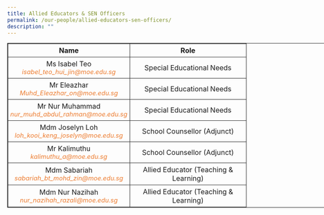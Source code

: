 ```yaml
---
title: Allied Educators & SEN Officers
permalink: /our-people/allied-educators-sen-officers/
description: ""
---
```

<table style="border: 1px solid rgb(42, 42, 42); width: 773px;"><tr>
<td width="257" style="padding: 5px; text-align: center; border: 1px solid rgb(42, 42, 42); vertical-align: middle;"><b>Name</b></td>
<td width="258" style="padding: 5px; text-align: center; border: 1px solid rgb(42, 42, 42); vertical-align: middle;"><b>Role</b></td></tr>
<tr>
<td width="258" style="padding: 5px; text-align: center; border: 1px solid rgb(42, 42, 42); vertical-align: middle;">Ms Isabel Teo<br><i style="font-size:11pt; color: rgb(237, 125, 49);">isabel_teo_hui_jin@moe.edu.sg</i></td>
<td width="257" style="padding: 5px; text-align: center; border: 1px solid rgb(42, 42, 42); vertical-align: middle;">Special Educational Needs</td></tr>
<tr>
<td width="258" style="padding: 5px; text-align: center; border: 1px solid rgb(42, 42, 42); vertical-align: middle;">Mr Eleazhar<br><i style="font-size:11pt; color: rgb(237, 125, 49);">Muhd_Eleazhar_on@moe.edu.sg</i></td>
<td width="257" style="padding: 5px; text-align: center; border: 1px solid rgb(42, 42, 42); vertical-align: middle;">Special Educational Needs</td></tr>
<tr>
<td width="258" style="padding: 5px; text-align: center; border: 1px solid rgb(42, 42, 42); vertical-align: middle;">Mr Nur Muhammad<br><i style="font-size:11pt; color: rgb(237, 125, 49);">nur_muhd_abdul_rahman@moe.edu.sg</i></td>
<td width="257" style="padding: 5px; text-align: center; border: 1px solid rgb(42, 42, 42); vertical-align: middle;">Special Educational Needs</td></tr>
<tr>
<td width="258" style="padding: 5px; text-align: center; border: 1px solid rgb(42, 42, 42); vertical-align: middle;">Mdm Joselyn Loh<br><i style="font-size:11pt; color: rgb(237, 125, 49);">loh_kooi_keng_joselyn@moe.edu.sg</i></td>
<td width="257" style="padding: 5px; text-align: center; border: 1px solid rgb(42, 42, 42); vertical-align: middle;">School Counsellor (Adjunct)</td></tr>
<tr>
<td width="258" style="padding: 5px; text-align: center; border: 1px solid rgb(42, 42, 42); vertical-align: middle;">Mr Kalimuthu<br><i style="font-size:11pt; color: rgb(237, 125, 49);">kalimuthu_a@moe.edu.sg</i></td>
<td width="257" style="padding: 5px; text-align: center; border: 1px solid rgb(42, 42, 42); vertical-align: middle;">School Counsellor (Adjunct)</td></tr>
<tr>
<td width="258" style="padding: 5px; text-align: center; border: 1px solid rgb(42, 42, 42); vertical-align: middle;">Mdm Sabariah<br><i style="font-size:11pt; color: rgb(237, 125, 49);">sabariah_bt_mohd_zin@moe.edu.sg</i></td>
<td width="257" style="padding: 5px; text-align: center; border: 1px solid rgb(42, 42, 42); vertical-align: middle;">Allied Educator (Teaching & Learning)</td></tr>
<tr>
<td width="258" style="padding: 5px; text-align: center; border: 1px solid rgb(42, 42, 42); vertical-align: middle;">Mdm Nur Nazihah<br><i style="font-size:11pt; color: rgb(237, 125, 49);">nur_nazihah_razali@moe.edu.sg</i></td>
<td width="257" style="padding: 5px; text-align: center; border: 1px solid rgb(42, 42, 42); vertical-align: middle;">Allied Educator (Teaching & Learning)</td></tr></table>
